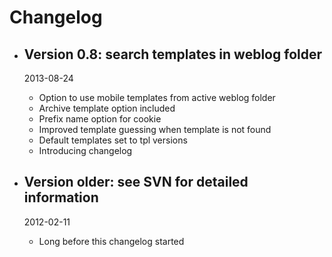 # Changelog

*   ## Version 0.8: search templates in weblog folder
    2013-08-24

    *   Option to use mobile templates from active weblog folder
    *   Archive template option included
    *   Prefix name option for cookie
    *   Improved template guessing when template is not found
    *   Default templates set to tpl versions
    *   Introducing changelog
    
*   ## Version older: see SVN for detailed information
    2012-02-11

    *   Long before this changelog started